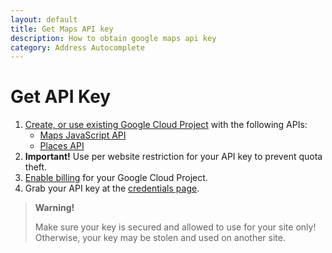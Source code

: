 ```yaml
---
layout: default
title: Get Maps API key
description: How to obtain google maps api key
category: Address Autocomplete
---
```


# Get API Key

 1. [Create, or use existing Google Cloud Project](https://console.developers.google.com/flows/enableapi?keyType=CLIENT_SIDE&reusekey=true&apiid=places_backend,maps_backend)
    with the following APIs:
    - [Maps JavaScript API](https://console.cloud.google.com/apis/library/maps-backend.googleapis.com)
    - [Places API](https://console.cloud.google.com/apis/library/places-backend.googleapis.com)
 2. **Important!** Use per website restriction for your API key to prevent quota theft.
 2. [Enable billing](https://console.cloud.google.com/project/_/billing/enable) for your Google Cloud Project.
 3. Grab your API key at the [credentials page](https://console.cloud.google.com/apis/credentials).

> **Warning!**
>
> Make sure your key is secured and allowed to use for your site only!
> Otherwise, your key may be stolen and used on another site.
